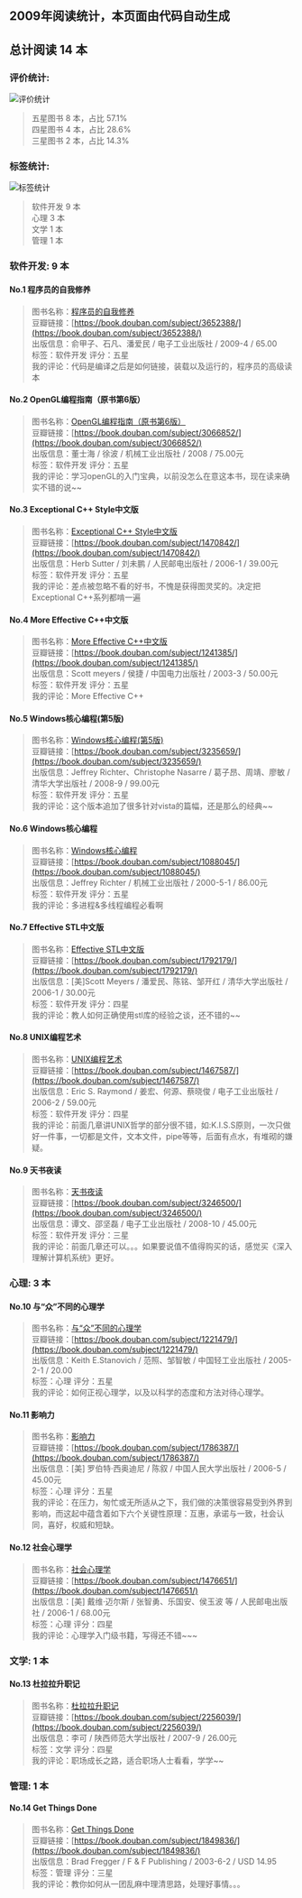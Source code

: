 ## 2009年阅读统计，本页面由代码自动生成
## 总计阅读 14 本
### 评价统计:
![评价统计](2009_reading_tags.png)

 > 五星图书 8 本，占比 57.1%  
 > 四星图书 4 本，占比 28.6%  
 > 三星图书 2 本，占比 14.3%  

### 标签统计:
![标签统计](2009_reading_tags.png)

 > 软件开发 9 本  
 > 心理 3 本  
 > 文学 1 本  
 > 管理 1 本  

### 软件开发: 9 本
#### No.1 程序员的自我修养
 > 图书名称：[程序员的自我修养](https://book.douban.com/subject/3652388/)  
 > 豆瓣链接：[https://book.douban.com/subject/3652388/](https://book.douban.com/subject/3652388/)  
 > 出版信息：俞甲子、石凡、潘爱民 / 电子工业出版社 / 2009-4 / 65.00  
 > 标签：软件开发        评分：五星  
 > 我的评论：代码是编译之后是如何链接，装载以及运行的，程序员的高级读本  

#### No.2 OpenGL编程指南（原书第6版）
 > 图书名称：[OpenGL编程指南（原书第6版）](https://book.douban.com/subject/3066852/)  
 > 豆瓣链接：[https://book.douban.com/subject/3066852/](https://book.douban.com/subject/3066852/)  
 > 出版信息：董士海 / 徐波 / 机械工业出版社 / 2008 / 75.00元  
 > 标签：软件开发        评分：五星  
 > 我的评论：学习openGL的入门宝典，以前没怎么在意这本书，现在读来确实不错的说~~  

#### No.3 Exceptional C++ Style中文版
 > 图书名称：[Exceptional C++ Style中文版](https://book.douban.com/subject/1470842/)  
 > 豆瓣链接：[https://book.douban.com/subject/1470842/](https://book.douban.com/subject/1470842/)  
 > 出版信息：Herb Sutter / 刘未鹏 / 人民邮电出版社 / 2006-1 / 39.00元  
 > 标签：软件开发        评分：五星  
 > 我的评论：差点被忽略不看的好书，不愧是获得图灵奖的。决定把Exceptional C++系列都啃一遍  

#### No.4 More Effective C++中文版
 > 图书名称：[More Effective C++中文版](https://book.douban.com/subject/1241385/)  
 > 豆瓣链接：[https://book.douban.com/subject/1241385/](https://book.douban.com/subject/1241385/)  
 > 出版信息：Scott meyers / 侯捷 / 中国电力出版社 / 2003-3 / 50.00元  
 > 标签：软件开发        评分：五星  
 > 我的评论：More Effective C++  

#### No.5 Windows核心编程(第5版)
 > 图书名称：[Windows核心编程(第5版)](https://book.douban.com/subject/3235659/)  
 > 豆瓣链接：[https://book.douban.com/subject/3235659/](https://book.douban.com/subject/3235659/)  
 > 出版信息：Jeffrey Richter、Christophe Nasarre / 葛子昂、周靖、廖敏 / 清华大学出版社 / 2008-9 / 99.00元  
 > 标签：软件开发        评分：五星  
 > 我的评论：这个版本追加了很多针对vista的篇幅，还是那么的经典~~  

#### No.6 Windows核心编程
 > 图书名称：[Windows核心编程](https://book.douban.com/subject/1088045/)  
 > 豆瓣链接：[https://book.douban.com/subject/1088045/](https://book.douban.com/subject/1088045/)  
 > 出版信息：Jeffrey Richter / 机械工业出版社 / 2000-5-1 / 86.00元  
 > 标签：软件开发        评分：五星  
 > 我的评论：多进程&多线程编程必看啊  

#### No.7 Effective STL中文版
 > 图书名称：[Effective STL中文版](https://book.douban.com/subject/1792179/)  
 > 豆瓣链接：[https://book.douban.com/subject/1792179/](https://book.douban.com/subject/1792179/)  
 > 出版信息：[美]Scott Meyers / 潘爱民、陈铭、邹开红 / 清华大学出版社 / 2006-1 / 30.00元  
 > 标签：软件开发        评分：四星  
 > 我的评论：教人如何正确使用stl库的经验之谈，还不错的~~  

#### No.8 UNIX编程艺术
 > 图书名称：[UNIX编程艺术](https://book.douban.com/subject/1467587/)  
 > 豆瓣链接：[https://book.douban.com/subject/1467587/](https://book.douban.com/subject/1467587/)  
 > 出版信息：Eric S. Raymond / 姜宏、何源、蔡晓俊 / 电子工业出版社 / 2006-2 / 59.00元  
 > 标签：软件开发        评分：四星  
 > 我的评论：前面几章讲UNIX哲学的部分很不错，如:K.I.S.S原则，一次只做好一件事，一切都是文件，文本文件，pipe等等，后面有点水，有堆砌的嫌疑。  

#### No.9 天书夜读
 > 图书名称：[天书夜读](https://book.douban.com/subject/3246500/)  
 > 豆瓣链接：[https://book.douban.com/subject/3246500/](https://book.douban.com/subject/3246500/)  
 > 出版信息：谭文、邵坚磊 / 电子工业出版社 / 2008-10 / 45.00元  
 > 标签：软件开发        评分：三星  
 > 我的评论：前面几章还可以。。。如果要说值不值得购买的话，感觉买《深入理解计算机系统》更好。  


### 心理: 3 本
#### No.10 与“众”不同的心理学
 > 图书名称：[与“众”不同的心理学](https://book.douban.com/subject/1221479/)  
 > 豆瓣链接：[https://book.douban.com/subject/1221479/](https://book.douban.com/subject/1221479/)  
 > 出版信息：Keith E.Stanovich / 范照、邹智敏 / 中国轻工业出版社 / 2005-2-1 / 20.00  
 > 标签：心理        评分：五星  
 > 我的评论：如何正视心理学，以及以科学的态度和方法对待心理学。  

#### No.11 影响力
 > 图书名称：[影响力](https://book.douban.com/subject/1786387/)  
 > 豆瓣链接：[https://book.douban.com/subject/1786387/](https://book.douban.com/subject/1786387/)  
 > 出版信息：[美] 罗伯特·西奥迪尼 / 陈叙 / 中国人民大学出版社 / 2006-5 / 45.00元  
 > 标签：心理        评分：五星  
 > 我的评论：在压力，匆忙或无所适从之下，我们做的决策很容易受到外界到影响，而这起中蕴含着如下六个关键性原理：互惠，承诺与一致，社会认同，喜好，权威和短缺。  

#### No.12 社会心理学
 > 图书名称：[社会心理学](https://book.douban.com/subject/1476651/)  
 > 豆瓣链接：[https://book.douban.com/subject/1476651/](https://book.douban.com/subject/1476651/)  
 > 出版信息：[美] 戴维·迈尔斯 / 张智勇、乐国安、侯玉波 等 / 人民邮电出版社 / 2006-1 / 68.00元  
 > 标签：心理        评分：四星  
 > 我的评论：心理学入门级书籍，写得还不错~~~  


### 文学: 1 本
#### No.13 杜拉拉升职记
 > 图书名称：[杜拉拉升职记](https://book.douban.com/subject/2256039/)  
 > 豆瓣链接：[https://book.douban.com/subject/2256039/](https://book.douban.com/subject/2256039/)  
 > 出版信息：李可 / 陕西师范大学出版社 / 2007-9 / 26.00元  
 > 标签：文学        评分：四星  
 > 我的评论：职场成长之路，适合职场人士看看，学学~~  


### 管理: 1 本
#### No.14 Get Things Done
 > 图书名称：[Get Things Done](https://book.douban.com/subject/1849836/)  
 > 豆瓣链接：[https://book.douban.com/subject/1849836/](https://book.douban.com/subject/1849836/)  
 > 出版信息：Brad Fregger / F & F Publishing / 2003-6-2 / USD 14.95  
 > 标签：管理        评分：三星  
 > 我的评论：教你如何从一团乱麻中理清思路，处理好事情。。。  


